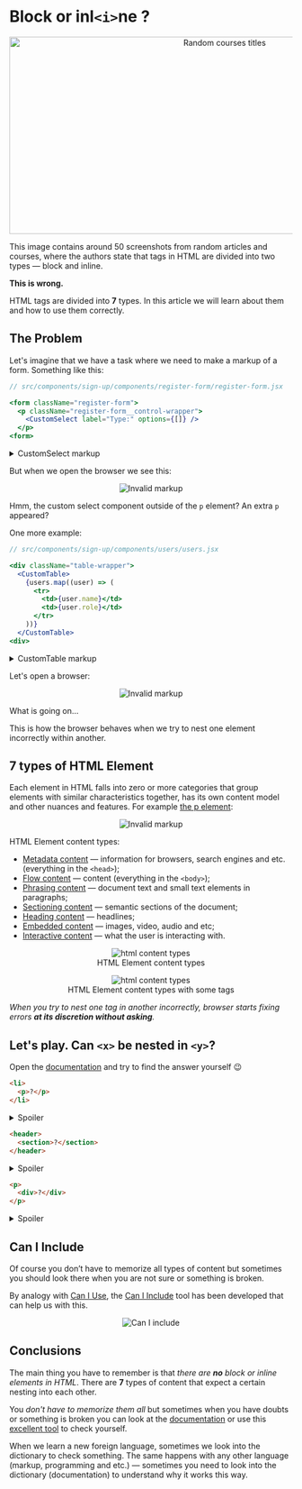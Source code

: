 # Block or inl`<i>`ne ?

<p align="center">
  <img src="./img/lie.jpg" width="750" height="350" alt="Random courses titles">
</p>

This image contains around 50 screenshots from random articles and courses, where the authors state that tags in HTML are divided into two types — block and inline.

**This is wrong.**

HTML tags are divided into **7** types. In this article we will learn about them and how to use them correctly.

## The Problem

Let's imagine that we have a task where we need to make a markup of a form. Something like this:

```jsx
// src/components/sign-up/components/register-form/register-form.jsx

<form className="register-form">
  <p className="register-form__control-wrapper">
    <CustomSelect label="Type:" options={[]} />
  </p>
<form>
```

<details>
  <summary>CustomSelect markup</summary>

  ```jsx
    // src/components/common/custom-select/custom-select.jsx

    const CustomSelect = ({ label, options }) => (
      <div className="custom-select">
        <label className="custom-select__label">
          {label}
          <select className="custom-select__control">
            {options.map((it) => (
              <option value={it.value}>{it.label}</option>
            ))}
          </select>
        </label>
      </div>
    );
  ```
</details>

But when we open the browser we see this:

<p align="center">
  <img src="./img/invalid-markup.jpg" alt="Invalid markup">
</p>

Hmm, the custom select component outside of the `p` element? An extra `p` appeared?

One more example:

```jsx
// src/components/sign-up/components/users/users.jsx

<div className="table-wrapper">
  <CustomTable>
    {users.map((user) => (
      <tr>
        <td>{user.name}</td>
        <td>{user.role}</td>
      </tr>
    ))}
  </CustomTable>
<div>
```

<details>
  <summary>CustomTable markup</summary>

  ```jsx
    // src/components/common/custom-table/custom-table.jsx

    const CustomTable = ({ children }) => (
      <table className="custom-table">
        {children}
      </table>
    );
  ```
</details>

Let's open a browser:

<p align="center">
  <img src="./img/invalid-table-markup.jpg" alt="Invalid markup">
</p>

What is going on...

This is how the browser behaves when we try to nest one element incorrectly within another.

## 7 types of HTML Element

Each element in HTML falls into zero or more categories that group elements with similar characteristics together, has its own content model and other nuances and features. For example [the p element](https://html.spec.whatwg.org/multipage/grouping-content.html#the-p-element):

<p align="center">
  <img src="./img/p-element.jpg" alt="Invalid markup">
</p>

HTML Element content types:

- [Metadata content](https://html.spec.whatwg.org/multipage/dom.html#metadata-content-2)  — information for browsers, search engines and etc. (everything in the `<head>`);
- [Flow content](https://html.spec.whatwg.org/multipage/dom.html#flow-content-2) — content (everything in the `<body>`);
- [Phrasing content](https://html.spec.whatwg.org/multipage/dom.html#phrasing-content-2) — document text and small text elements in paragraphs;
- [Sectioning content](https://html.spec.whatwg.org/multipage/dom.html#sectioning-content-2) — semantic sections of the document;
- [Heading content](https://html.spec.whatwg.org/multipage/dom.html#heading-content-2) — headlines;
- [Embedded content](https://html.spec.whatwg.org/multipage/dom.html#embedded-content-category) — images, video, audio and etc;
- [Interactive content](https://html.spec.whatwg.org/multipage/dom.html#interactive-content-2) — what the user is interacting with.

<p align="center">
  <img src="./img/htm-content-type.jpg" alt="html content types">
  <br>
  <span>HTML Element content types</span>
</p>

<p align="center">
  <img src="./img/htm-element-content-type.jpg" alt="html content types">
  <br>
  <span>HTML Element content types with some tags</span>
</p>

*When you try to nest one tag in another incorrectly, browser starts fixing errors **at its discretion without asking**.*

## Let's play. Can `<x>` be nested in `<y>`?

Open the [documentation](https://html.spec.whatwg.org/multipage/semantics.html#semantics) and try to find the answer yourself 😉

```html
<li>
  <p>?</p>
</li>
```

<details>
  <summary>Spoiler</summary>

  **Yes, you can!**

  [The `li` element](https://html.spec.whatwg.org/multipage/grouping-content.html#the-li-element) content model — `flow content`.

  [The `p` element](https://html.spec.whatwg.org/multipage/grouping-content.html#the-p-element) categories — `flow content`, `palpable content`.

</details>

```html
<header>
  <section>?</section>
</header>
```

<details>
  <summary>Spoiler</summary>

  **Yes, you can!**

  [The `header` element](https://html.spec.whatwg.org/multipage/sections.html#the-header-element) content model — `flow content`, but with no `header` or `footer` element descendants.

  [The `section` element](https://html.spec.whatwg.org/multipage/sections.html#the-section-element) categories — `flow content`, `sectioning content`, `palpable content`.

</details>

```html
<p>
  <div>?</div>
</p>
```

<details>
  <summary>Spoiler</summary>

  **No, you can't!**

  [The `p` element](https://html.spec.whatwg.org/multipage/grouping-content.html#the-p-element) content model — `phrasing content`.

  [The `div` element](https://html.spec.whatwg.org/multipage/grouping-content.html#the-div-element) categories — `flow content`, `palpable content`.

</details>

## Can I Include

Of course you don’t have to memorize all types of content but sometimes you should look there when you are not sure or something is broken.

By analogy with [Can I Use](https://caniuse.com/), the [Can I Include](https://caninclude.glitch.me/) tool has been developed that can help us with this.

<p align="center">
  <img src="./img/can-i-include.jpg" alt="Can I include">
</p>

## Conclusions

The main thing you have to remember is that *there are **no** block or inline elements in HTML*. There are **7** types of content that expect a certain nesting into each other.

You *don't have to memorize them all* but sometimes when you have doubts or something is broken you can look at the [documentation](https://html.spec.whatwg.org/multipage/dom.html#kinds-of-content) or use this [excellent tool](https://caninclude.glitch.me/) to check yourself.

When we learn a new foreign language, sometimes we look into the dictionary to check something. The same happens with any other language (markup, programming and etc.) — sometimes you need to look into the dictionary (documentation) to understand why it works this way.
